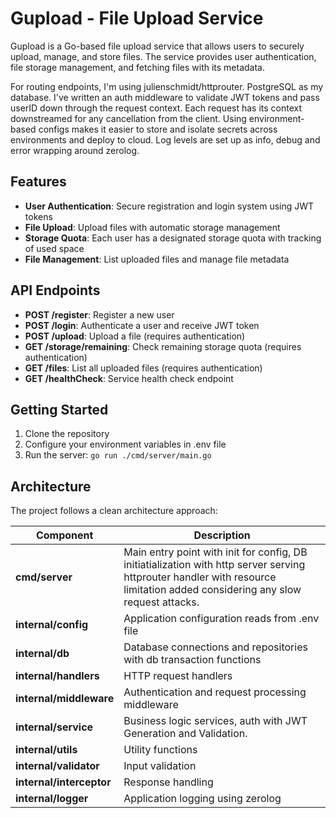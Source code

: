 # Gupload - File Upload Service

Gupload is a Go-based file upload service that allows users to securely upload, manage, and store files. The service provides user authentication, file storage management, and fetching files with its metadata.

For routing endpoints, I'm using julienschmidt/httprouter. PostgreSQL as my database. I've written an auth middleware to validate JWT tokens and pass userID down through the request context. Each request has its context downstreamed for any cancellation from the client.
Using environment-based configs makes it easier to store and isolate secrets across environments and deploy to cloud. Log levels are set up as info, debug and error wrapping around zerolog.

## Features

- **User Authentication**: Secure registration and login system using JWT tokens
- **File Upload**: Upload files with automatic storage management
- **Storage Quota**: Each user has a designated storage quota with tracking of used space
- **File Management**: List uploaded files and manage file metadata

## API Endpoints

- **POST /register**: Register a new user
- **POST /login**: Authenticate a user and receive JWT token
- **POST /upload**: Upload a file (requires authentication)
- **GET /storage/remaining**: Check remaining storage quota (requires authentication)
- **GET /files**: List all uploaded files (requires authentication)
- **GET /healthCheck**: Service health check endpoint

## Getting Started

1. Clone the repository
2. Configure your environment variables in .env file
3. Run the server: `go run ./cmd/server/main.go`

## Architecture

The project follows a clean architecture approach:

| Component | Description |
|-----------|-------------|
| **cmd/server** | Main entry point with init for config, DB initiatialization with http server serving httprouter handler with resource limitation added considering any slow request attacks. |
| **internal/config** | Application configuration reads from .env file |
| **internal/db** | Database connections and repositories with db transaction functions |
| **internal/handlers** | HTTP request handlers |
| **internal/middleware** | Authentication and request processing middleware |
| **internal/service** | Business logic services, auth with JWT Generation and Validation. |
| **internal/utils** | Utility functions |
| **internal/validator** | Input validation |
| **internal/interceptor** | Response handling |
| **internal/logger** | Application logging using zerolog |

